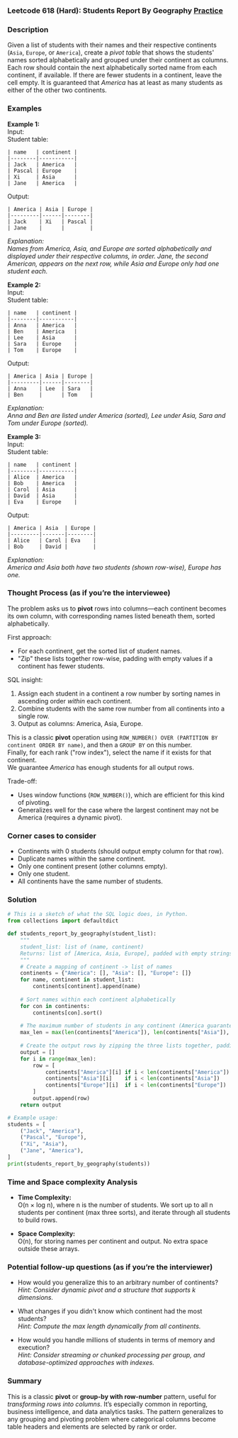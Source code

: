 ### Leetcode 618 (Hard): Students Report By Geography [Practice](https://leetcode.com/problems/students-report-by-geography)

### Description  
Given a list of students with their names and their respective continents (`Asia`, `Europe`, or `America`), create a *pivot table* that shows the students' names sorted alphabetically and grouped under their continent as columns. Each row should contain the next alphabetically sorted name from each continent, if available. If there are fewer students in a continent, leave the cell empty. It is guaranteed that *America* has at least as many students as either of the other two continents.

### Examples  

**Example 1:**  
Input:  
Student table:
```
| name   | continent |
|--------|-----------|
| Jack   | America   |
| Pascal | Europe    |
| Xi     | Asia      |
| Jane   | America   |
```
Output:
```
| America | Asia | Europe |
|---------|------|--------|
| Jack    | Xi   | Pascal |
| Jane    |      |        |
```
*Explanation:  
Names from America, Asia, and Europe are sorted alphabetically and displayed under their respective columns, in order. Jane, the second American, appears on the next row, while Asia and Europe only had one student each.*

**Example 2:**  
Input:  
Student table:
```
| name   | continent |
|--------|-----------|
| Anna   | America   |
| Ben    | America   |
| Lee    | Asia      |
| Sara   | Europe    |
| Tom    | Europe    |
```
Output:
```
| America | Asia | Europe |
|---------|------|--------|
| Anna    | Lee  | Sara   |
| Ben     |      | Tom    |
```
*Explanation:  
Anna and Ben are listed under America (sorted), Lee under Asia, Sara and Tom under Europe (sorted).*

**Example 3:**  
Input:  
Student table:
```
| name   | continent |
|--------|-----------|
| Alice  | America   |
| Bob    | America   |
| Carol  | Asia      |
| David  | Asia      |
| Eva    | Europe    |
```
Output:
```
| America | Asia  | Europe |
|---------|-------|--------|
| Alice   | Carol | Eva    |
| Bob     | David |        |
```
*Explanation:  
America and Asia both have two students (shown row-wise), Europe has one.*

### Thought Process (as if you’re the interviewee)  
The problem asks us to **pivot** rows into columns—each continent becomes its own column, with corresponding names listed beneath them, sorted alphabetically.

First approach:  
- For each continent, get the sorted list of student names.
- "Zip" these lists together row-wise, padding with empty values if a continent has fewer students.

SQL insight:  
1. Assign each student in a continent a row number by sorting names in ascending order *within* each continent.
2. Combine students with the same row number from all continents into a single row.
3. Output as columns: America, Asia, Europe.

This is a classic **pivot** operation using `ROW_NUMBER() OVER (PARTITION BY continent ORDER BY name)`, and then a `GROUP BY` on this number.  
Finally, for each rank ("row index"), select the name if it exists for that continent.  
We guarantee *America* has enough students for all output rows.

Trade-off:  
- Uses window functions (`ROW_NUMBER()`), which are efficient for this kind of pivoting.
- Generalizes well for the case where the largest continent may not be America (requires a dynamic pivot).

### Corner cases to consider  
- Continents with 0 students (should output empty column for that row).
- Duplicate names within the same continent.
- Only one continent present (other columns empty).
- Only one student.
- All continents have the same number of students.

### Solution

```python
# This is a sketch of what the SQL logic does, in Python.
from collections import defaultdict

def students_report_by_geography(student_list):
    """
    student_list: list of (name, continent)
    Returns: list of [America, Asia, Europe], padded with empty strings when necessary
    """
    # Create a mapping of continent -> list of names
    continents = {"America": [], "Asia": [], "Europe": []}
    for name, continent in student_list:
        continents[continent].append(name)
    
    # Sort names within each continent alphabetically
    for con in continents:
        continents[con].sort()
    
    # The maximum number of students in any continent (America guaranteed no less than others)
    max_len = max(len(continents["America"]), len(continents["Asia"]), len(continents["Europe"]))
    
    # Create the output rows by zipping the three lists together, padding with empty strings
    output = []
    for i in range(max_len):
        row = [
            continents["America"][i] if i < len(continents["America"]) else "",
            continents["Asia"][i]    if i < len(continents["Asia"])    else "",
            continents["Europe"][i]  if i < len(continents["Europe"])  else "",
        ]
        output.append(row)
    return output

# Example usage:
students = [
    ("Jack", "America"),
    ("Pascal", "Europe"),
    ("Xi", "Asia"),
    ("Jane", "America"),
]
print(students_report_by_geography(students))
```

### Time and Space complexity Analysis  

- **Time Complexity:**  
  O(n × log n), where n is the number of students. We sort up to all n students per continent (max three sorts), and iterate through all students to build rows.

- **Space Complexity:**  
  O(n), for storing names per continent and output. No extra space outside these arrays.

### Potential follow-up questions (as if you’re the interviewer)  

- How would you generalize this to an arbitrary number of continents?  
  *Hint: Consider dynamic pivot and a structure that supports k dimensions.*

- What changes if you didn't know which continent had the most students?  
  *Hint: Compute the max length dynamically from all continents.*

- How would you handle millions of students in terms of memory and execution?  
  *Hint: Consider streaming or chunked processing per group, and database-optimized approaches with indexes.*

### Summary
This is a classic **pivot** or **group-by with row-number** pattern, useful for *transforming rows into columns*. It’s especially common in reporting, business intelligence, and data analytics tasks. The pattern generalizes to any grouping and pivoting problem where categorical columns become table headers and elements are selected by rank or order.